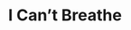 ---
layout: bookmark
title: I Can’t Breathe
tags:
  - Bookmarks
created: '2023-04-11T23:51:27.959Z'
link: https://heydonworks.com/article/i-cant-breathe/
id: 555702489
highlights:
  - >-
    Facebook memes taught me that, instead of facing my fear of needles, I could
    instead pretend I conscientiously object to vaccination programs, now my
    lungs are riddled with Covid and I can’t breathe.Sitting in my legally
    parked car eating a zinger burger was such an affront to the existence of an
    off-duty klansman that he put his boot on my neck and now I can’t breathe.I
    wiggled my little hedgehog nose into a plastic bag because vine fucking
    tomatoes have to be hermetically sealed for sale or a petrochemical heir
    won’t be able to afford his 17th Lamborghini and now I can’t breathe.My
    employer reclassified my job as a hobby and hobbies don’t come with sick pay
    or medical insurance, so now I’m living in a loophole, sat in an unheated
    flat cultivating pneumonia and I can’t breathe.A couple of breeders 100km
    upwind thought a pyrotechnic was the best way to communicate that their
    newly minted child comes with its own penis, now I’m chocking down burnt
    tree and I can’t breathe.I’m reading about all this chaos and misery and
    greed and sickness and it feels like it’s closing in around me, getting
    nearer every day and it feels like my throat is closing up and I can’t
    breathe.
---